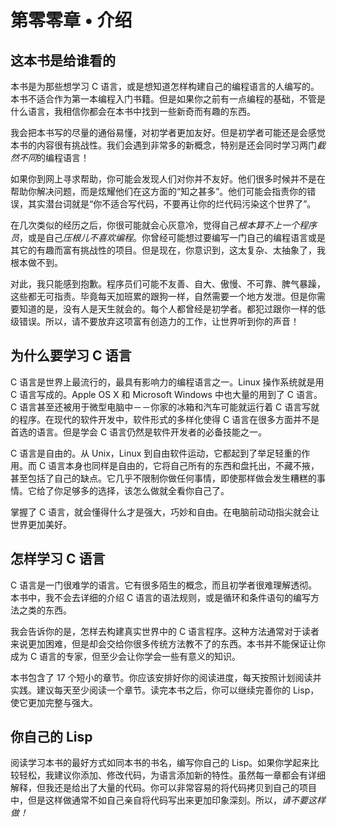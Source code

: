 # 第零零章 • 介绍

## 这本书是给谁看的

本书是为那些想学习 C 语言，或是想知道怎样构建自己的编程语言的人编写的。本书不适合作为第一本编程入门书籍。但是如果你之前有一点编程的基础，不管是什么语言，我相信你都会在本书中找到一些新奇而有趣的东西。

我会把本书写的尽量的通俗易懂，对初学者更加友好。但是初学者可能还是会感觉本书的内容很有挑战性。我们会遇到非常多的新概念，特别是还会同时学习两门*截然不同*的编程语言！

如果你到网上寻求帮助，你可能会发现人们对你并不友好。他们很多时候并不是在帮助你解决问题，而是炫耀他们在这方面的“知之甚多”。他们可能会指责你的错误，其实潜台词就是“你不适合写代码，不要再让你的烂代码污染这个世界了”。

在几次类似的经历之后，你很可能就会心灰意冷，觉得自己*根本算不上一个程序员*，或是自己*压根儿不喜欢编程*。你曾经可能想过要编写一门自己的编程语言或是其它的有趣而富有挑战性的项目。但是现在，你意识到，这太复杂、太抽象了，我根本做不到。

对此，我只能感到抱歉。程序员们可能不友善、自大、傲慢、不可靠、脾气暴躁，这些都无可指责。毕竟每天加班累的跟狗一样，自然需要一个地方发泄。但是你需要知道的是，没有人是天生就会的。每个人都曾经是初学者。都犯过跟你一样的低级错误。所以，请不要放弃这项富有创造力的工作，让世界听到你的声音！

## 为什么要学习 C 语言

C 语言是世界上最流行的，最具有影响力的编程语言之一。Linux 操作系统就是用 C 语言写成的。Apple OS X 和 Microsoft Windows 中也大量的用到了 C 语言。C 语言甚至还被用于微型电脑中－－你家的冰箱和汽车可能就运行着 C 语言写就的程序。在现代的软件开发中，软件形式的多样化使得 C 语言在很多方面并不是首选的语言。但是学会 C 语言仍然是软件开发者的必备技能之一。

C 语言是自由的。从 Unix，Linux 到自由软件运动，它都起到了举足轻重的作用。而 C 语言本身也同样是自由的，它将自己所有的东西和盘托出，不藏不掖，甚至包括了自己的缺点。它几乎不限制你做任何事情，即使那样做会发生糟糕的事情。它给了你足够多的选择，该怎么做就全看你自己了。

掌握了 C 语言，就会懂得什么才是强大，巧妙和自由。在电脑前动动指尖就会让世界更加美好。

## 怎样学习 C 语言

C 语言是一门很难学的语言。它有很多陌生的概念，而且初学者很难理解透彻。本书中，我不会去详细的介绍 C 语言的语法规则，或是循环和条件语句的编写方法之类的东西。

我会告诉你的是，怎样去构建真实世界中的 C 语言程序。这种方法通常对于读者来说更加困难，但是却会交给你很多传统方法教不了的东西。本书并不能保证让你成为 C 语言的专家，但至少会让你学会一些有意义的知识。

本书包含了 17 个短小的章节。你应该安排好你的阅读进度，每天按照计划阅读并实践。建议每天至少阅读一个章节。读完本书之后，你可以继续完善你的 Lisp，使它更加完整与强大。

## 你自己的 Lisp

阅读学习本书的最好方式如同本书的书名，编写你自己的 Lisp。如果你学起来比较轻松，我建议你添加、修改代码，为语言添加新的特性。虽然每一章都会有详细解释，但我还是给出了大量的代码。你可以非常容易的将代码拷贝到自己的项目中，但是这样做通常不如自己亲自将代码写出来更加印象深刻。所以，*请不要这样做！*